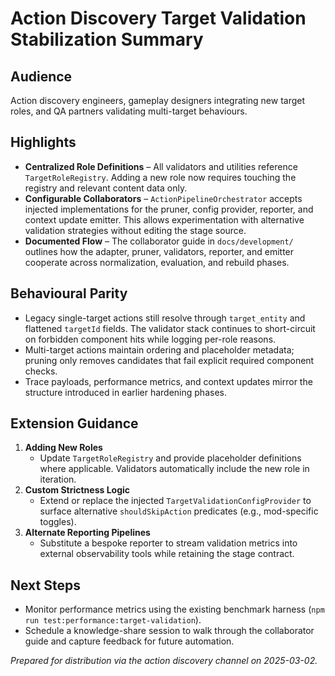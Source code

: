 # Action Discovery Target Validation Stabilization Summary

## Audience

Action discovery engineers, gameplay designers integrating new target roles, and
QA partners validating multi-target behaviours.

## Highlights

- **Centralized Role Definitions** – All validators and utilities reference
  `TargetRoleRegistry`. Adding a new role now requires touching the registry and
  relevant content data only.
- **Configurable Collaborators** – `ActionPipelineOrchestrator` accepts injected
  implementations for the pruner, config provider, reporter, and context update
  emitter. This allows experimentation with alternative validation strategies
  without editing the stage source.
- **Documented Flow** – The collaborator guide in `docs/development/` outlines
  how the adapter, pruner, validators, reporter, and emitter cooperate across
  normalization, evaluation, and rebuild phases.

## Behavioural Parity

- Legacy single-target actions still resolve through `target_entity` and
  flattened `targetId` fields. The validator stack continues to short-circuit on
  forbidden component hits while logging per-role reasons.
- Multi-target actions maintain ordering and placeholder metadata; pruning only
  removes candidates that fail explicit required component checks.
- Trace payloads, performance metrics, and context updates mirror the structure
  introduced in earlier hardening phases.

## Extension Guidance

1. **Adding New Roles**
   - Update `TargetRoleRegistry` and provide placeholder definitions where
     applicable. Validators automatically include the new role in iteration.
2. **Custom Strictness Logic**
   - Extend or replace the injected `TargetValidationConfigProvider` to surface
     alternative `shouldSkipAction` predicates (e.g., mod-specific toggles).
3. **Alternate Reporting Pipelines**
   - Substitute a bespoke reporter to stream validation metrics into external
     observability tools while retaining the stage contract.

## Next Steps

- Monitor performance metrics using the existing benchmark harness (`npm run
test:performance:target-validation`).
- Schedule a knowledge-share session to walk through the collaborator guide and
  capture feedback for future automation.

_Prepared for distribution via the action discovery channel on 2025-03-02._
